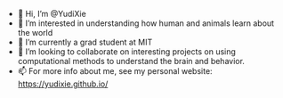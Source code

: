 - 👋 Hi, I’m @YudiXie
- 👀 I’m interested in understanding how human and animals learn about the world
- 🌱 I’m currently a grad student at MIT
- 💞️ I’m looking to collaborate on interesting projects on using computational methods to understand the brain and behavior.
- 📫 For more info about me, see my personal website: https://yudixie.github.io/

<!---
YudiXie/YudiXie is a ✨ special ✨ repository because its `README.md` (this file) appears on your GitHub profile.
You can click the Preview link to take a look at your changes.
--->
